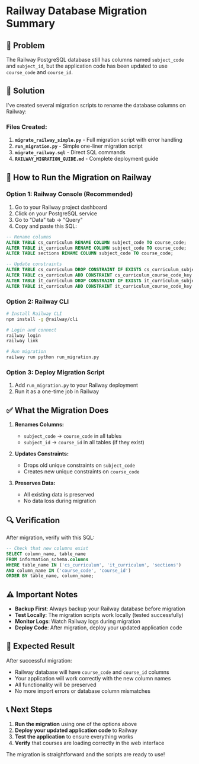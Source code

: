 # Railway Database Migration Summary

## 🎯 Problem
The Railway PostgreSQL database still has columns named `subject_code` and `subject_id`, but the application code has been updated to use `course_code` and `course_id`.

## 🔧 Solution
I've created several migration scripts to rename the database columns on Railway:

### Files Created:
1. **`migrate_railway_simple.py`** - Full migration script with error handling
2. **`run_migration.py`** - Simple one-liner migration script  
3. **`migrate_railway.sql`** - Direct SQL commands
4. **`RAILWAY_MIGRATION_GUIDE.md`** - Complete deployment guide

## 🚀 How to Run the Migration on Railway

### Option 1: Railway Console (Recommended)
1. Go to your Railway project dashboard
2. Click on your PostgreSQL service
3. Go to "Data" tab → "Query"
4. Copy and paste this SQL:

```sql
-- Rename columns
ALTER TABLE cs_curriculum RENAME COLUMN subject_code TO course_code;
ALTER TABLE it_curriculum RENAME COLUMN subject_code TO course_code;
ALTER TABLE sections RENAME COLUMN subject_code TO course_code;

-- Update constraints
ALTER TABLE cs_curriculum DROP CONSTRAINT IF EXISTS cs_curriculum_subject_code_key;
ALTER TABLE cs_curriculum ADD CONSTRAINT cs_curriculum_course_code_key UNIQUE (course_code);
ALTER TABLE it_curriculum DROP CONSTRAINT IF EXISTS it_curriculum_subject_code_key;
ALTER TABLE it_curriculum ADD CONSTRAINT it_curriculum_course_code_key UNIQUE (course_code);
```

### Option 2: Railway CLI
```bash
# Install Railway CLI
npm install -g @railway/cli

# Login and connect
railway login
railway link

# Run migration
railway run python run_migration.py
```

### Option 3: Deploy Migration Script
1. Add `run_migration.py` to your Railway deployment
2. Run it as a one-time job in Railway

## ✅ What the Migration Does

1. **Renames Columns:**
   - `subject_code` → `course_code` in all tables
   - `subject_id` → `course_id` in all tables (if they exist)

2. **Updates Constraints:**
   - Drops old unique constraints on `subject_code`
   - Creates new unique constraints on `course_code`

3. **Preserves Data:**
   - All existing data is preserved
   - No data loss during migration

## 🔍 Verification

After migration, verify with this SQL:
```sql
-- Check that new columns exist
SELECT column_name, table_name 
FROM information_schema.columns 
WHERE table_name IN ('cs_curriculum', 'it_curriculum', 'sections')
AND column_name IN ('course_code', 'course_id')
ORDER BY table_name, column_name;
```

## ⚠️ Important Notes

- **Backup First**: Always backup your Railway database before migration
- **Test Locally**: The migration scripts work locally (tested successfully)
- **Monitor Logs**: Watch Railway logs during migration
- **Deploy Code**: After migration, deploy your updated application code

## 🎉 Expected Result

After successful migration:
- Railway database will have `course_code` and `course_id` columns
- Your application will work correctly with the new column names
- All functionality will be preserved
- No more import errors or database column mismatches

## 📞 Next Steps

1. **Run the migration** using one of the options above
2. **Deploy your updated application code** to Railway
3. **Test the application** to ensure everything works
4. **Verify** that courses are loading correctly in the web interface

The migration is straightforward and the scripts are ready to use!
